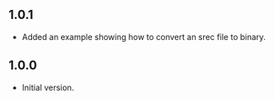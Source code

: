 ## 1.0.1

- Added an example showing how to convert an srec file to binary.

## 1.0.0

- Initial version.
